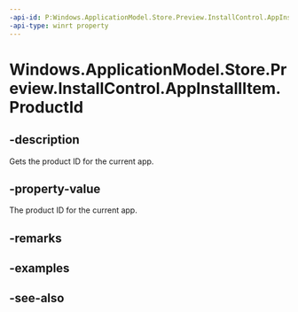 ```yaml
---
-api-id: P:Windows.ApplicationModel.Store.Preview.InstallControl.AppInstallItem.ProductId
-api-type: winrt property
---
```


<!-- Property syntax
public string ProductId { get; }
-->

# Windows.ApplicationModel.Store.Preview.InstallControl.AppInstallItem.ProductId

## -description
Gets the product ID for the current app.

## -property-value
The product ID for the current app.

## -remarks

## -examples

## -see-also
